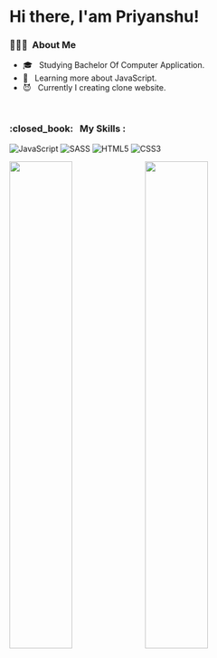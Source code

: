 # Hi there, I'am Priyanshu!



<h3> 👨🏻‍💻 &nbsp;About Me </h3>


- 🎓 &nbsp; Studying Bachelor Of Computer Application.
- 🌱 &nbsp; Learning more about JavaScript.
- :smiling_imp: &nbsp; Currently I creating clone website.
<br/>


<h3> :closed_book: &nbsp; My Skills : </h3>


![JavaScript](https://img.shields.io/badge/javascript-%23323330.svg?style=for-the-badge&logo=javascript&logoColor=%23F7DF1E) ![SASS](https://img.shields.io/badge/SASS-hotpink.svg?style=for-the-badge&logo=SASS&logoColor=white) ![HTML5](https://img.shields.io/badge/html5-%23E34F26.svg?style=for-the-badge&logo=html5&logoColor=white) ![CSS3](https://img.shields.io/badge/css3-%231572B6.svg?style=for-the-badge&logo=css3&logoColor=white)
<br />

<a href="https://github.com/BAGGERx2055">
  <img  width="47%" align="left" src="https://github-readme-stats.vercel.app/api?username=BAGGERx2055&theme=blue-green&show_icons=true" />
  
  <img  width="47%" align="left" src="https://github-readme-stats.vercel.app/api/top-langs/?username=BAGGERx2055&theme=blue-green&layout=compact" />
</a>
